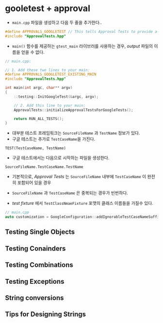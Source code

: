 # gooletest + approval


- `main.cpp` 파일을 생성하고 다음 두 줄을 추가한다..

```cpp
#define APPROVALS_GOOGLETEST // This tells Approval Tests to provide a main() - only do this in one cpp file
#include "ApprovalTests.hpp"
```

- `main()` 함수를 제공하는 `gtest_main` 라이브러를 사용하는 경우, *output* 파일의 이름을 얻을 수 없다.

```cpp
// main.cpp:

// 1. Add these two lines to your main:
#define APPROVALS_GOOGLETEST_EXISTING_MAIN
#include "ApprovalTests.hpp"

int main(int argc, char** argv)
{
    ::testing::InitGoogleTest(&argc, argv);

    // 2. Add this line to your main:
    ApprovalTests::initializeApprovalTestsForGoogleTests();

    return RUN_ALL_TESTS();
}
```

- 대부분 테스트 프레임워크는 `SourceFileName` 과 `TestName` 정보가 있다.
- 구글 테스트는 추가로 `TestCaseName`을 가진다.
```
TEST(TestCaseName, TestName)
```
- 구글 테스트에서는 다음으로 시작하는 파일을 생성한다.

```
SourceFileName.TestCaseName.TestName
```

-  기본적으로, *Approval Tests* 는 `SourceFileName` 내부에 `TestCaseName` 이 완전히 포함되어 있을 경우 
- `SourceFileName` 과 `TestCaseName` 은 중복되는 경우가 빈번하다.

- *test fixture* 에서 `TestClassNmaeFixture` 포맷의 클래스 이름들을 가질수 있다.
```cpp
// main.cpp
auto customization = GoogleConfiguration::addIgnorableTestCaseNameSuffix("Fixture");
```


## Testing Single Objects

## Testing Conainders

## Testing Combinations

## Testing Exceptions

## String conversions

## Tips for Designing Strings

